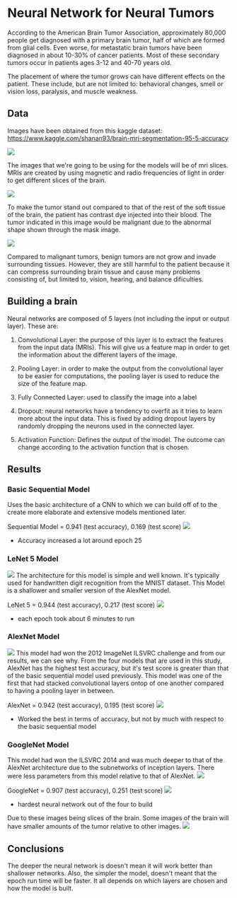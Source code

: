 # Neural Network for Neural Tumors

According to the American Brain Tumor Association, approximately 80,000 people get diagnosed with a primary brain tumor, half of which are formed from glial cells. Even worse, for metastatic brain tumors have been diagnosed in about 10-30% of cancer patients. Most of these secondary tumors occur in patients ages 3-12 and 40-70 years old.

The placement of where the tumor grows can have different effects on the patient. These include, but are not limited to: behavioral changes, smell or vision loss, paralysis, and muscle weakness.

## Data

Images have been obtained from this kaggle dataset: https://www.kaggle.com/shanan93/brain-mri-segmentation-95-5-accuracy

![](images/mri.png)


The images that we're going to be using for the models will be of mri slices. MRIs are created by using magnetic and radio frequencies of light in order to get different slices of the brain. 

![](images/tumor.png)


To make the tumor stand out compared to that of the rest of the soft tissue of the brain, the patient has contrast dye injected into their blood. The tumor indicated in this image would be malignant due to the abnormal shape shown through the mask image. 

![](images/benign.png)


Compared to malignant tumors, benign tumors are not grow and invade surrounding tissues. However, they are still harmful to the patient because it can compress surrounding brain tissue and cause many problems consisting of, but limited to, vision, hearing, and balance dificulties. 


## Building a brain
Neural networks are composed of 5 layers (not including the input or output layer). These are:

1. Convolutional Layer: the purpose of this layer is to extract the features from the input data (MRIs). This will give us a feature map in order to get the information about the different layers of the image.

2. Pooling Layer: in order to make the output from the convolutional layer to be easier for computations, the pooling layer is used to reduce the size of the feature map.

3. Fully Connected Layer: used to classify the image into a label

4. Dropout: neural networks have a tendency to overfit as it tries to learn more about the input data. This is fixed by adding dropout layers by randomly dropping the neurons used in the connected layer. 

5. Activation Function: Defines the output of the model. The outcome can change according to the activation function that is chosen. 

## Results

### Basic Sequential Model
Uses the basic architecture of a CNN to which we can build off of to the create more elaborate and extensive models mentioned later.


Sequential Model = 0.941 (test accuracy), 0.169 (test score)
![](images/sequential_model.png)
- Accuracy increased a lot around epoch 25


### LeNet 5 Model
![](images/lenet_arch.png)
The architecture for this model is simple and well known. It's typically used for handwritten digit recognition from the MNIST dataset. This Model is a shallower and smaller version of the AlexNet model.


LeNet 5 = 0.944 (test accuracy), 0.217 (test score)
![](images/lenet_model.png)
- each epoch took about 6 minutes to run


### AlexNet Model
![](images/alex_arch.png)
This model had won the 2012 ImageNet ILSVRC challenge and from our results, we can see why. From the four models that are used in this study, AlexNet has the highest test accuracy, but it's test score is greater than that of the basic sequential model used previously. This model was one of the first that had stacked convolutional layers ontop of one another compared to having a pooling layer in between.


AlexNet = 0.942 (test accuracy), 0.195 (test score)
![](images/alex_model.png)
- Worked the best in terms of accuracy, but not by much with respect to the basic sequential model


### GoogleNet Model
This model had won the ILSVRC 2014 and was much deeper to that of the AlexNet architecture due to the subnetworks of inception layers. There were less parameters from this model relative to that of AlexNet.
![](images/google_arch.png)


GoogleNet = 0.907 (test accuracy), 0.251 (test score)
![](images/google_model.png)
- hardest neural network out of the four to build


Due to these images being slices of the brain. Some images of the brain will have smaller amounts of the tumor relative to other images. 
![](images/small.png)


## Conclusions
The deeper the neural network is doesn't mean it will work better than shallower networks. Also, the simpler the model, doesn't meant that the epoch run time will be faster. It all depends on which layers are chosen and how the model is built. 